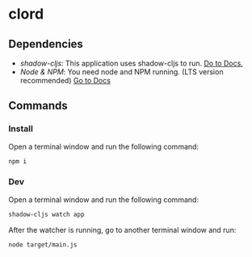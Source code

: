 # clord

## Dependencies
- *shadow-cljs*: This application uses shadow-cljs to run. [Do to Docs.](http://shadow-cljs.org/)
- *Node & NPM*: You need node and NPM running. (LTS version recommended) [Go to Docs](https://nodejs.org/en/)

## Commands
### Install
Open a terminal window and run the following command:
```bash
npm i
```

### Dev
Open a terminal window and run the following command:
```bash
shadow-cljs watch app
```

After the watcher is running, go to another terminal window and run:
```bash
node target/main.js
```
